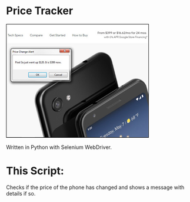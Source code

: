 # Price Tracker

[![N|Solid](https://github.com/alexsle/price_watch/blob/master/price_track.jpg)](https://medium.com/@alexsl/writing-a-price-tracker-in-python-with-selenium-webdriver-d4e7f5f13495)

Written in Python with Selenium WebDriver.

# This Script:

Checks if the price of the phone has changed 
and shows a message with details if so.
